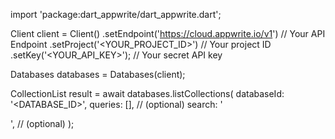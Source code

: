 import 'package:dart_appwrite/dart_appwrite.dart';

Client client = Client()
    .setEndpoint('https://cloud.appwrite.io/v1') // Your API Endpoint
    .setProject('<YOUR_PROJECT_ID>') // Your project ID
    .setKey('<YOUR_API_KEY>'); // Your secret API key

Databases databases = Databases(client);

CollectionList result = await databases.listCollections(
    databaseId: '<DATABASE_ID>',
    queries: [], // (optional)
    search: '<SEARCH>', // (optional)
);
